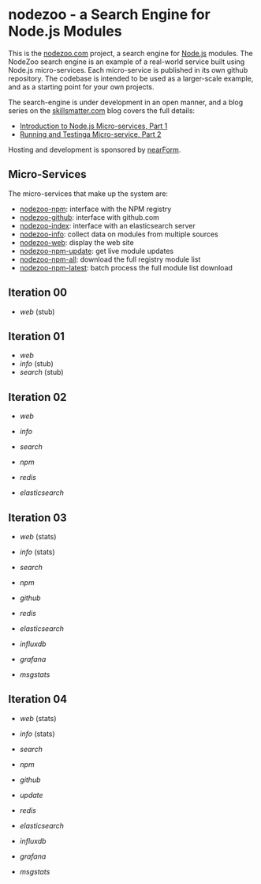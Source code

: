 nodezoo - a Search Engine for Node.js Modules
===============================================================

This is the [nodezoo.com](http://nodezoo.com) project, a search engine for
[Node.js](http://nodejs.org) modules. The NodeZoo search engine is an
example of a real-world service built using Node.js
micro-services. Each micro-service is published in its own github
repository. The codebase is intended to be used as a larger-scale
example, and as a starting point for your own projects.

The search-engine is under development in an open manner, and a blog
series on the [skillsmatter.com](http://skillsmatter.com) blog covers
the full details:

   * [Introduction to Node.js Micro-services, Part 1](http://blog.skillsmatter.com/2014/09/10/build-a-search-engine-for-node-js-modules-using-microservices-part-1/)
   * [Running and Testinga Micro-service, Part 2](http://blog.skillsmatter.com/2014/09/17/build-a-search-engine-for-node-js-modules-using-microservices-part-2/)

Hosting and development is sponsored by [nearForm](http://nearform.com).


## Micro-Services

The micro-services that make up the system are:

   * [nodezoo-npm](http://github.com/rjrodger/nodezoo-npm): interface with the NPM registry
   * [nodezoo-github](http://github.com/rjrodger/nodezoo-github): interface with github.com
   * [nodezoo-index](http://github.com/rjrodger/nodezoo-index): interface with an elasticsearch server
   * [nodezoo-info](http://github.com/rjrodger/nodezoo-info): collect data on modules from multiple sources
   * [nodezoo-web](http://github.com/rjrodger/nodezoo-web): display the web site
   * [nodezoo-npm-update](http://github.com/rjrodger/nodezoo-npm-update): get live module updates
   * [nodezoo-npm-all](http://github.com/rjrodger/nodezoo-npm-all): download the full registry module list
   * [nodezoo-npm-latest](http://github.com/rjrodger/nodezoo-npm-latest): batch process the full module list download



## Iteration 00

   * _web_ (stub)

## Iteration 01

   * _web_
   * _info_  (stub)
   * _search_  (stub)

## Iteration 02

   * _web_
   * _info_
   * _search_
   * _npm_

   * _redis_
   * _elasticsearch_

## Iteration 03

   * _web_ (stats)
   * _info_ (stats)
   * _search_
   * _npm_
   * _github_

   * _redis_
   * _elasticsearch_
   * _influxdb_
   * _grafana_
   * _msgstats_

## Iteration 04

   * _web_ (stats)
   * _info_ (stats)
   * _search_
   * _npm_
   * _github_
   * _update_

   * _redis_
   * _elasticsearch_
   * _influxdb_
   * _grafana_
   * _msgstats_
